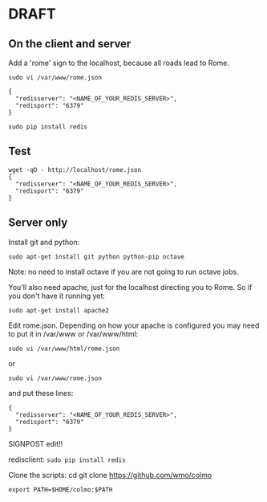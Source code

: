 # DRAFT 

## On the client and server

Add a 'rome' sign to the localhost, because all roads lead to Rome. 

`sudo vi /var/www/rome.json` 

    { 
      "redisserver": "<NAME_OF_YOUR_REDIS_SERVER>",
      "redisport": "6379" 
    }


`sudo pip install redis`


## Test 

    wget -qO - http://localhost/rome.json 
    { 
      "redisserver": "<NAME_OF_YOUR_REDIS_SERVER>",
      "redisport": "6379" 
    }


## Server only 

Install git and python: 

    sudo apt-get install git python python-pip octave 

Note: no need to install octave if you are not going to run octave jobs. 

You'll also need apache, just for the localhost directing you to Rome. So if you don't have it running yet: 

    sudo apt-get install apache2

Edit rome.json. Depending on how your apache is configured you may need to put it in /var/www or /var/www/html: 

    sudo vi /var/www/html/rome.json

or 

    sudo vi /var/www/rome.json

and put these lines:

    { 
      "redisserver": "<NAME_OF_YOUR_REDIS_SERVER>",
      "redisport": "6379" 
    }

SIGNPOST edit!!

redisclient:
`sudo pip install redis`



Clone the scripts:
    cd 
    git clone https://github.com/wmo/colmo 

 
    export PATH=$HOME/colmo:$PATH 



